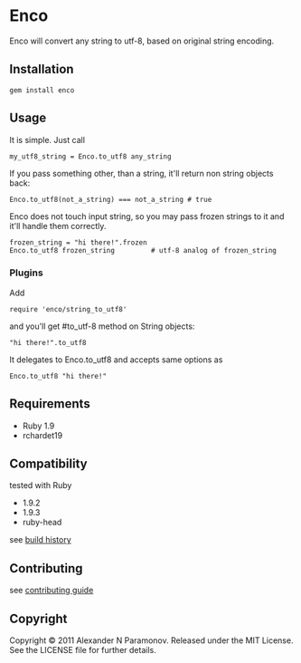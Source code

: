 Enco
==========
Enco will convert any string to utf-8, based on original string encoding.

Installation
------------
    gem install enco

Usage
-----
It is simple. Just call

    my_utf8_string = Enco.to_utf8 any_string

If you pass something other, than a string, it'll return non string objects back:

    Enco.to_utf8(not_a_string) === not_a_string # true

Enco does not touch input string, so you may pass frozen strings to it and it'll handle them correctly.

    frozen_string = "hi there!".frozen
    Enco.to_utf8 frozen_string         # utf-8 analog of frozen_string

### Plugins
Add

    require 'enco/string_to_utf8'

and you'll get #to_utf-8 method on String objects:

    "hi there!".to_utf8
It delegates to Enco.to_utf8 and accepts same options as

    Enco.to_utf8 "hi there!"


Requirements
------------

* Ruby 1.9
* rchardet19

Compatibility
-------------
tested with Ruby

* 1.9.2
* 1.9.3
* ruby-head

see [build history](http://travis-ci.org/#!/AlexParamonov/enco/builds)

Contributing
-------------
see [contributing guide](http://github.com/AlexParamonov/enco/blob/master/CONTRIBUTING.md)

Copyright
---------
Copyright © 2011 Alexander N Paramonov.
Released under the MIT License. See the LICENSE file for further details.
